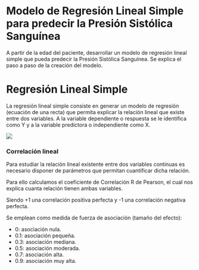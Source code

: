 # **Modelo de Regresión Lineal Simple para predecir la Presión Sistólica Sanguínea**

A partir de la edad del paciente, desarrollar un modelo de regresión lineal simple que pueda predecir la Presión Sistólica Sanguínea.
Se explica el paso a paso de la creación del modelo.

# Regresión Lineal Simple

La regresión lineal simple consiste en generar un modelo de regresión (ecuación de una recta) que permita explicar la relación lineal que existe entre dos variables. A la variable dependiente o respuesta se le identifica como Y y a la variable predictora o independiente como X.

![](https://i.imgur.com/r0WJWB8.png)

### Correlación lineal

Para estudiar la relación lineal existente entre dos variables continuas es necesario disponer de parámetros que permitan cuantificar dicha relación.

Para ello calculamos el coeficiente de Correlación R de Pearson, el cual nos explica cuanta relación tienen ambas variables.

Siendo +1 una correlación positiva perfecta y -1 una correlación negativa perfecta.

Se emplean como medida de fuerza de asociación (tamaño del efecto):

*   0: asociación nula.
*   0.1: asociación pequeña.
*   0.3: asociación mediana.
*   0.5: asociación moderada.
*   0.7: asociación alta.
*   0.9: asociación muy alta.


